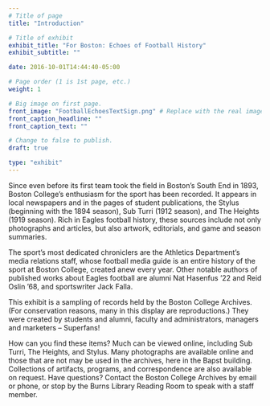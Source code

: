 ```yaml
---
# Title of page
title: "Introduction"

# Title of exhibit
exhibit_title: "For Boston: Echoes of Football History"
exhibit_subtitle: ""

date: 2016-10-01T14:44:40-05:00

# Page order (1 is 1st page, etc.)
weight: 1

# Big image on first page.
front_image: "FootballEchoesTextSign.png" # Replace with the real image
front_caption_headline: ""
front_caption_text: ""

# Change to false to publish.
draft: true

type: "exhibit"
---
```


Since even before its first team took the field in Boston’s South End in 1893, Boston College’s enthusiasm for the sport has been recorded. It appears in local newspapers and in the pages of student publications, the Stylus (beginning with the 1894 season), Sub Turri (1912 season), and The Heights (1919 season). Rich in Eagles football history, these sources include not only photographs and articles, but also artwork, editorials, and game and season summaries.

The sport’s most dedicated chroniclers are the Athletics Department’s media relations staff, whose football media guide is an entire history of the sport at Boston College, created anew every year. Other notable authors of published works about Eagles football are alumni Nat Hasenfus ’22 and Reid Oslin ’68, and sportswriter Jack Falla.

This exhibit is a sampling of records held by the Boston College Archives. (For conservation reasons, many in this display are reproductions.) They were created by students and alumni, faculty and administrators, managers and marketers – Superfans!

How can you find these items? Much can be viewed online, including Sub Turri, The Heights, and Stylus. Many photographs are available online and those that are not may be used in the archives, here in the Bapst building. Collections of artifacts, programs, and correspondence are also available on request. Have questions? Contact the Boston College Archives by email or phone, or stop by the Burns Library Reading Room to speak with a staff member.
